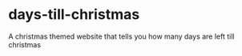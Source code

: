 # days-till-christmas
A christmas themed website that tells you how many days are left till christmas
